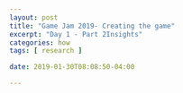 ```yaml
---
layout: post
title: "Game Jam 2019- Creating the game"
excerpt: "Day 1 - Part 2Insights"
categories: how
tags: [ research ]

date: 2019-01-30T08:08:50-04:00

---
```

